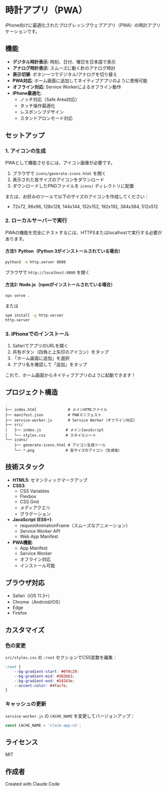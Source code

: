 # 時計アプリ（PWA）

iPhone向けに最適化されたプログレッシブウェブアプリ（PWA）の時計アプリケーションです。

## 機能

- **デジタル時計表示**: 時刻、日付、曜日を日本語で表示
- **アナログ時計表示**: スムーズに動く針のアナログ時計
- **表示切替**: ボタン一つでデジタル/アナログを切り替え
- **PWA対応**: ホーム画面に追加してネイティブアプリのように使用可能
- **オフライン対応**: Service Workerによるオフライン動作
- **iPhone最適化**:
  - ノッチ対応（Safe Area対応）
  - タッチ操作最適化
  - レスポンシブデザイン
  - スタンドアロンモード対応

## セットアップ

### 1. アイコンの生成

PWAとして機能させるには、アイコン画像が必要です。

1. ブラウザで `icons/generate-icons.html` を開く
2. 表示された各サイズのアイコンをダウンロード
3. ダウンロードしたPNGファイルを `icons/` ディレクトリに配置

または、お好みのツールで以下のサイズのアイコンを作成してください：
- 72x72, 96x96, 128x128, 144x144, 152x152, 192x192, 384x384, 512x512

### 2. ローカルサーバーで実行

PWAの機能を完全にテストするには、HTTPSまたはlocalhostで実行する必要があります。

#### 方法1: Python（Python 3がインストールされている場合）

```bash
python3 -m http.server 8000
```

ブラウザで `http://localhost:8000` を開く

#### 方法2: Node.js（npmがインストールされている場合）

```bash
npx serve .
```

または

```bash
npm install -g http-server
http-server
```

### 3. iPhoneでのインストール

1. SafariでアプリのURLを開く
2. 共有ボタン（四角と上矢印のアイコン）をタップ
3. 「ホーム画面に追加」を選択
4. アプリ名を確認して「追加」をタップ

これで、ホーム画面からネイティブアプリのように起動できます！

## プロジェクト構造

```
.
├── index.html              # メインHTMLファイル
├── manifest.json           # PWAマニフェスト
├── service-worker.js       # Service Worker（オフライン対応）
├── src/
│   ├── index.js           # メインJavaScript
│   └── styles.css         # スタイルシート
└── icons/
    ├── generate-icons.html # アイコン生成ツール
    └── *.png              # 各サイズのアイコン（生成後）
```

## 技術スタック

- **HTML5**: セマンティックマークアップ
- **CSS3**:
  - CSS Variables
  - Flexbox
  - CSS Grid
  - メディアクエリ
  - グラデーション
- **JavaScript (ES6+)**:
  - requestAnimationFrame（スムーズなアニメーション）
  - Service Worker API
  - Web App Manifest
- **PWA機能**:
  - App Manifest
  - Service Worker
  - オフライン対応
  - インストール可能

## ブラウザ対応

- Safari（iOS 11.3+）
- Chrome（Android/iOS）
- Edge
- Firefox

## カスタマイズ

### 色の変更

`src/styles.css` の `:root` セクションでCSS変数を編集：

```css
:root {
    --bg-gradient-start: #0f0c29;
    --bg-gradient-mid: #302b63;
    --bg-gradient-end: #24243e;
    --accent-color: #4facfe;
}
```

### キャッシュの更新

`service-worker.js` の `CACHE_NAME` を変更してバージョンアップ：

```javascript
const CACHE_NAME = 'clock-app-v2';
```

## ライセンス

MIT

## 作成者

Created with Claude Code
